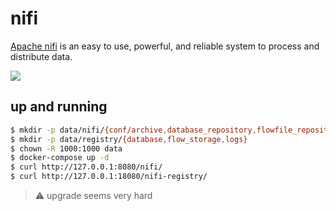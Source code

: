 nifi
====

[Apache nifi][1] is an easy to use, powerful, and reliable system to process
and distribute data.

![](https://nifi.apache.org/assets/images/flow-th.png)

## up and running

```bash
$ mkdir -p data/nifi/{conf/archive,database_repository,flowfile_repository,content_repository,provenance_repository,state,logs}
$ mkdir -p data/registry/{database,flow_storage,logs}
$ chown -R 1000:1000 data
$ docker-compose up -d
$ curl http://127.0.0.1:8080/nifi/
$ curl http://127.0.0.1:18080/nifi-registry/
```

> :warning: upgrade seems very hard

[1]: https://nifi.apache.org
